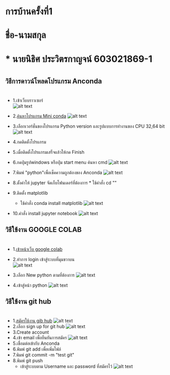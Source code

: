 <h1>การบ้านครั้งที่1<h1>
ชื่อ-นามสกุล<h1>
* นายนิธิศ ประวิตรกาญจน์ 603021869-1 <h1>


## วิธีการดาวน์โหลดโปรแกรม Anconda <h1>
-   1.เข้าเว็บบราวเซอร์<br>
   ![alt text](photo1.jpg)

   - 2.[ค้นหาโปรแกรม Mini conda](https://docs.conda.io/en/latest/miniconda.html)
   ![alt text](photo2.jpg)
-   3.เลือกเวอร์ชั่นของโปรแกรม Python version            และรูปแบบการทำงานของ CPU 32,64 bit  
     ![alt text](photo3.jpg)

-   4.กดติดตั้งโปรแกรม  
- 5.เมื่อติดตั้งโปรแกรมเสร็จแล้วให้กด Finish
- 6.กดปุ่มรูปwindows หรือปุ่ม start menu ค้นหา cmd
      ![alt text](photo4.jpg)
- 7.พิมพ์ "python"เพื่อเช็คความถูกต้องของ Anconda
     ![alt text](photo5.jpg)
- 8.ตั้งค่าให้ jupyter จัดเก็บโฟนเดอร์ที่ต้องการ     * ใช้คำสั่ง cd ""
- 9.ติดตั้ง matplotlib
   * ใช้คำสั่ง conda install matplotlib
![alt text](photo6.jpg)
- 10.คำสั่ง install jupyter notebook
![alt text](photo7.jpg)

## วิธีใช้งาน GOOGLE COLAB <h1>
- 1.[เข้าหน้าเว็บ google colab](https://colab.research.google.com/notebooks/welcome.ipynb)

- 2.ทำการ login เข้าสู่ระบบที่มุมขวาบน<br>
![alt text](photo8.jpg)
- 3.เลือก New python ตามที่ต้องการ
![alt text](photo9.jpg)
- 4.เข้าสู่หน้า python 
![alt text](photo11.jpg)

## วิธีใช้งาน git hub <h1>
- 1.[สมัครใช้งาน gib hub](https://github.com/)
![alt text](photo12.jpg)
- 2.เลือก sign up for git hub
![alt text](photo13.jpg)
- 3.Create account
- 4.เข้า email เพื่อยืนยันการสมัคร
![alt text](photo14.jpg)
- 5.เชื่อมต่อเข้ากับ Anconda
- 6.พิมพ์ git add เพื่อเพิ่มไฟล์
- 7.พิมพ์ git commit -m "test git"
- 8.พิมพ์ git push
    - เข้าสู่ระบบตาม Username และ password ที่สมัครไว้
![alt text](photo15.jpg)





 
